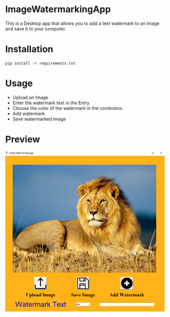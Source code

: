 # ImageWatermarkingApp
This is a Desktop app that allows you to add a text watermark to an image and save it to your computer.
# Installation
```
pip install -r requirements.txt
```
# Usage
- Upload an Image
- Enter the watermark text in the Entry
- Choose the color of the watermark in the combobox.
- Add watermark
- Save watermarked image
# Preview
<img src="preview.png">
